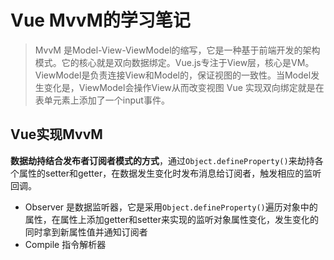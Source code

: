 # Vue MvvM的学习笔记
> MvvM 是Model-View-ViewModel的缩写，它是一种基于前端开发的架构模式。它的核心就是双向数据绑定。Vue.js专注于View层，核心是VM。ViewModel是负责连接View和Model的，保证视图的一致性。当Model发生变化是，ViewModel会操作View从而改变视图 Vue 实现双向绑定就是在表单元素上添加了一个input事件。

## Vue实现MvvM
**数据劫持结合发布者订阅者模式的方式**，通过```Object.defineProperty()```来劫持各个属性的setter和getter，在数据发生变化时发布消息给订阅者，触发相应的监听回调。

- Observer
  是数据监听器，它是采用```Object.defineProperty()```遍历对象中的属性，在属性上添加getter和setter来实现的监听对象属性变化，发生变化的同时拿到新属性值并通知订阅者
- Compile 
  指令解析器